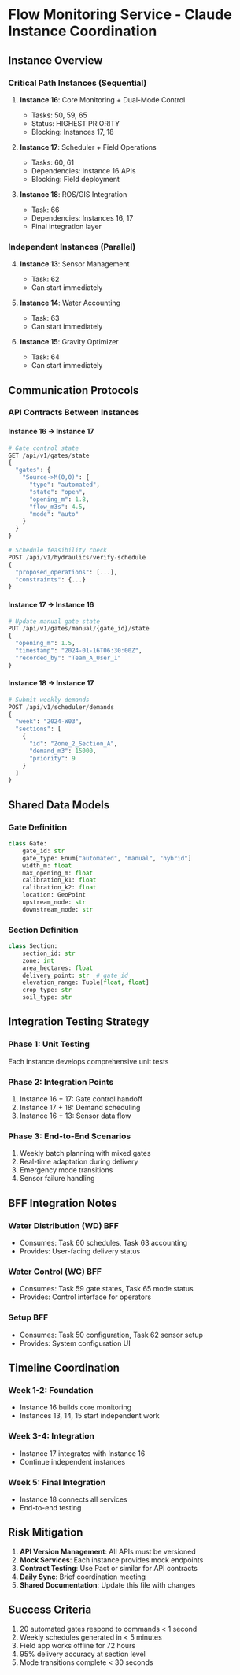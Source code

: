 # Flow Monitoring Service - Claude Instance Coordination

## Instance Overview

### Critical Path Instances (Sequential)
1. **Instance 16**: Core Monitoring + Dual-Mode Control
   - Tasks: 50, 59, 65
   - Status: HIGHEST PRIORITY
   - Blocking: Instances 17, 18

2. **Instance 17**: Scheduler + Field Operations  
   - Tasks: 60, 61
   - Dependencies: Instance 16 APIs
   - Blocking: Field deployment

3. **Instance 18**: ROS/GIS Integration
   - Task: 66
   - Dependencies: Instances 16, 17
   - Final integration layer

### Independent Instances (Parallel)
4. **Instance 13**: Sensor Management
   - Task: 62
   - Can start immediately
   
5. **Instance 14**: Water Accounting
   - Task: 63
   - Can start immediately
   
6. **Instance 15**: Gravity Optimizer
   - Task: 64
   - Can start immediately

## Communication Protocols

### API Contracts Between Instances

#### Instance 16 → Instance 17
```python
# Gate control state
GET /api/v1/gates/state
{
  "gates": {
    "Source->M(0,0)": {
      "type": "automated",
      "state": "open",
      "opening_m": 1.8,
      "flow_m3s": 4.5,
      "mode": "auto"
    }
  }
}

# Schedule feasibility check
POST /api/v1/hydraulics/verify-schedule
{
  "proposed_operations": [...],
  "constraints": {...}
}
```

#### Instance 17 → Instance 16
```python
# Update manual gate state
PUT /api/v1/gates/manual/{gate_id}/state
{
  "opening_m": 1.5,
  "timestamp": "2024-01-16T06:30:00Z",
  "recorded_by": "Team_A_User_1"
}
```

#### Instance 18 → Instance 17
```python
# Submit weekly demands
POST /api/v1/scheduler/demands
{
  "week": "2024-W03",
  "sections": [
    {
      "id": "Zone_2_Section_A",
      "demand_m3": 15000,
      "priority": 9
    }
  ]
}
```

## Shared Data Models

### Gate Definition
```python
class Gate:
    gate_id: str
    gate_type: Enum["automated", "manual", "hybrid"]
    width_m: float
    max_opening_m: float
    calibration_k1: float
    calibration_k2: float
    location: GeoPoint
    upstream_node: str
    downstream_node: str
```

### Section Definition
```python
class Section:
    section_id: str
    zone: int
    area_hectares: float
    delivery_point: str  # gate_id
    elevation_range: Tuple[float, float]
    crop_type: str
    soil_type: str
```

## Integration Testing Strategy

### Phase 1: Unit Testing
Each instance develops comprehensive unit tests

### Phase 2: Integration Points
1. Instance 16 + 17: Gate control handoff
2. Instance 17 + 18: Demand scheduling
3. Instance 16 + 13: Sensor data flow

### Phase 3: End-to-End Scenarios
1. Weekly batch planning with mixed gates
2. Real-time adaptation during delivery
3. Emergency mode transitions
4. Sensor failure handling

## BFF Integration Notes

### Water Distribution (WD) BFF
- Consumes: Task 60 schedules, Task 63 accounting
- Provides: User-facing delivery status

### Water Control (WC) BFF  
- Consumes: Task 59 gate states, Task 65 mode status
- Provides: Control interface for operators

### Setup BFF
- Consumes: Task 50 configuration, Task 62 sensor setup
- Provides: System configuration UI

## Timeline Coordination

### Week 1-2: Foundation
- Instance 16 builds core monitoring
- Instances 13, 14, 15 start independent work

### Week 3-4: Integration
- Instance 17 integrates with Instance 16
- Continue independent instances

### Week 5: Final Integration
- Instance 18 connects all services
- End-to-end testing

## Risk Mitigation

1. **API Version Management**: All APIs must be versioned
2. **Mock Services**: Each instance provides mock endpoints
3. **Contract Testing**: Use Pact or similar for API contracts
4. **Daily Sync**: Brief coordination meeting
5. **Shared Documentation**: Update this file with changes

## Success Criteria

1. 20 automated gates respond to commands < 1 second
2. Weekly schedules generated in < 5 minutes
3. Field app works offline for 72 hours
4. 95% delivery accuracy at section level
5. Mode transitions complete < 30 seconds